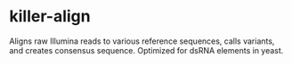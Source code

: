 # killer-align
Aligns raw Illumina reads to various reference sequences, calls variants, and creates consensus sequence. Optimized for dsRNA elements in yeast. 
